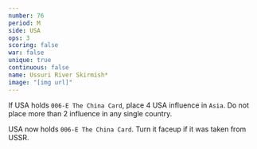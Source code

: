 ```yaml
---
number: 76
period: M
side: USA
ops: 3
scoring: false
war: false
unique: true
continuous: false
name: Ussuri River Skirmish*
image: "[img url]"
---
```

If USA holds `006-E The China Card`, place 4 USA influence in `Asia`. Do not place more than 2 influence in any single country.

USA now holds `006-E The China Card`. Turn it faceup if it was taken from USSR.

